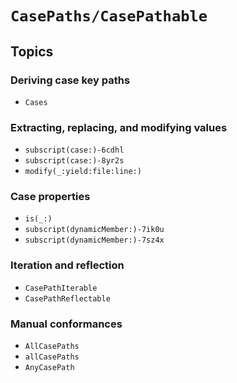 # ``CasePaths/CasePathable``

## Topics

### Deriving case key paths

- ``Cases``

### Extracting, replacing, and modifying values

- ``subscript(case:)-6cdhl``
- ``subscript(case:)-8yr2s``
- ``modify(_:yield:file:line:)``

### Case properties

- ``is(_:)``
- ``subscript(dynamicMember:)-7ik0u``
- ``subscript(dynamicMember:)-7sz4x``

### Iteration and reflection

- ``CasePathIterable``
- ``CasePathReflectable``

### Manual conformances

- ``AllCasePaths``
- ``allCasePaths``
- ``AnyCasePath``

